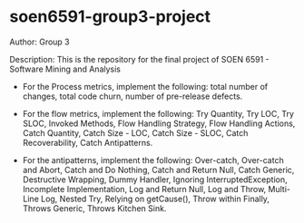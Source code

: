 # soen6591-group3-project
Author: Group 3

Description:
This is the repository for the final project of SOEN 6591 - Software Mining and Analysis

- For the Process metrics, implement the following:
total number of changes, total code churn, number of pre-release defects.

- For the flow metrics, implement the following:
Try Quantity, Try LOC, Try SLOC, Invoked Methods, Flow Handling Strategy, Flow Handling Actions, Catch Quantity, Catch Size - LOC,
Catch Size - SLOC, Catch Recoverability, Catch Antipatterns.

- For the antipatterns, implement the following: Over-catch, Over-catch and Abort, Catch and Do Nothing, Catch and Return Null,
Catch Generic, Destructive Wrapping, Dummy Handler, Ignoring InterruptedException, Incomplete Implementation,
Log and Return Null, Log and Throw, Multi-Line Log, Nested Try, Relying on getCause(), Throw within Finally,
Throws Generic, Throws Kitchen Sink.
